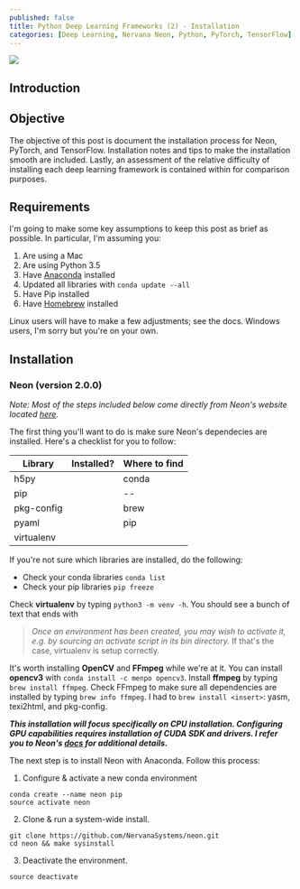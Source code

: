 ```yaml
---
published: false
title: Python Deep Learning Frameworks (2) - Installation
categories: [Deep Learning, Nervana Neon, Python, PyTorch, TensorFlow]
---
```

![](/assets/images/include.jpeg?raw=true)

## Introduction


## Objective
The objective of this post is document the installation process for Neon, PyTorch, and TensorFlow. Installation notes and tips to make the installation smooth are included. Lastly, an assessment of the relative difficulty of installing each deep learning framework is contained within for comparison purposes. 

## Requirements
I'm going to make some key assumptions to keep this post as brief as possible. In particular, I'm assuming you:

1. Are using a Mac
2. Are using Python 3.5
3. Have [Anaconda](https://www.continuum.io/downloads) installed 
4. Updated all libraries with `conda update --all`
5. Have Pip installed
6. Have [Homebrew](https://brew.sh/) installed

Linux users will have to make a few adjustments; see the docs. Windows users, I'm sorry but you're on your own. 

## Installation 

### Neon (version 2.0.0)
*Note: Most of the steps included below come directly from Neon's website located [here](http://neon.nervanasys.com/docs/latest/installation.html).*

The first thing you'll want to do is make sure Neon's dependecies are installed. Here's a checklist for you to follow:

|Library|Installed?|Where to find|
|---|---|--|
|h5py| |conda|
|pip| |--|
|pkg-config| |brew|
|pyaml| |pip| 
|virtualenv| | |python 3|

If you're not sure which libraries are installed, do the following:  
- Check your conda libraries `conda list`  
- Check your pip libraries `pip freeze` 

Check **virtualenv** by typing `python3 -m venv -h`. You should see a bunch of text that ends with 
>*Once an environment has been created, you may wish to activate it, e.g. by sourcing an activate script in its bin directory.* If that's the case, virtualenv is setup correctly.

It's worth installing **OpenCV** and **FFmpeg** while we're at it. You can install **opencv3** with `conda install -c menpo opencv3`. Install **ffmpeg** by typing `brew install ffmpeg`. Check FFmpeg to make sure all dependencies are installed by typing `brew info ffmpeg`. I had to `brew install <insert>`: yasm, texi2html, and pkg-config.

***This installation will focus specifically on CPU installation. Configuring GPU capabilities requires installation of CUDA SDK and drivers. I refer you to Neon's [docs](http://neon.nervanasys.com/docs/latest/installation.html) for additional details.***

The next step is to install Neon with Anaconda. Follow this process:
1. Configure & activate a new conda environment 
```
conda create --name neon pip
source activate neon
```
2. Clone & run a system-wide install.
```
git clone https://github.com/NervanaSystems/neon.git
cd neon && make sysinstall
```
3. Deactivate the environment.
```
source deactivate
```
